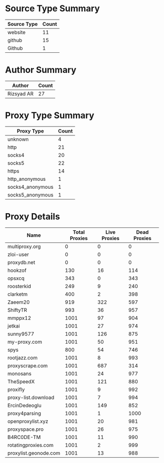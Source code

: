 # Source Type Summary

| Source Type | Count |
|-------------|-------|
| website | 11 |
| github | 15 |
| Github | 1 |


# Author Summary

| Author | Count |
|--------|-------|
| Rizsyad AR | 27 |


# Proxy Type Summary

| Proxy Type | Count |
|------------|-------|
| unknown | 4 |
| http | 21 |
| socks4 | 20 |
| socks5 | 22 |
| https | 14 |
| http_anonymous | 1 |
| socks4_anonymous | 1 |
| socks5_anonymous | 1 |


# Proxy Details

| Name | Total Proxies | Live Proxies | Dead Proxies |
|------|---------------|--------------|---------------|
| multiproxy.org | 0 | 0 | 0 |
| zloi-user | 0 | 0 | 0 |
| proxydb.net | 0 | 0 | 0 |
| hookzof | 130 | 16 | 114 |
| opsxcq | 343 | 0 | 343 |
| roosterkid | 249 | 9 | 240 |
| clarketm | 400 | 2 | 398 |
| Zaeem20 | 919 | 322 | 597 |
| ShiftyTR | 993 | 36 | 957 |
| mmppx12 | 1001 | 97 | 904 |
| jetkai | 1001 | 27 | 974 |
| sunny9577 | 1001 | 126 | 875 |
| my-proxy.com | 1001 | 50 | 951 |
| spys | 800 | 54 | 746 |
| rootjazz.com | 1001 | 8 | 993 |
| proxyscrape.com | 1001 | 687 | 314 |
| monosans | 1001 | 24 | 977 |
| TheSpeedX | 1001 | 121 | 880 |
| proxifly | 1001 | 9 | 992 |
| proxy-list.download | 1001 | 7 | 994 |
| ErcinDedeoglu | 1001 | 149 | 852 |
| proxy4parsing | 1001 | 1 | 1000 |
| openproxylist.xyz | 1001 | 20 | 981 |
| proxyspace.pro | 1001 | 26 | 975 |
| B4RC0DE-TM | 1001 | 11 | 990 |
| rotatingproxies.com | 1001 | 2 | 999 |
| proxylist.geonode.com | 1001 | 13 | 988 |
